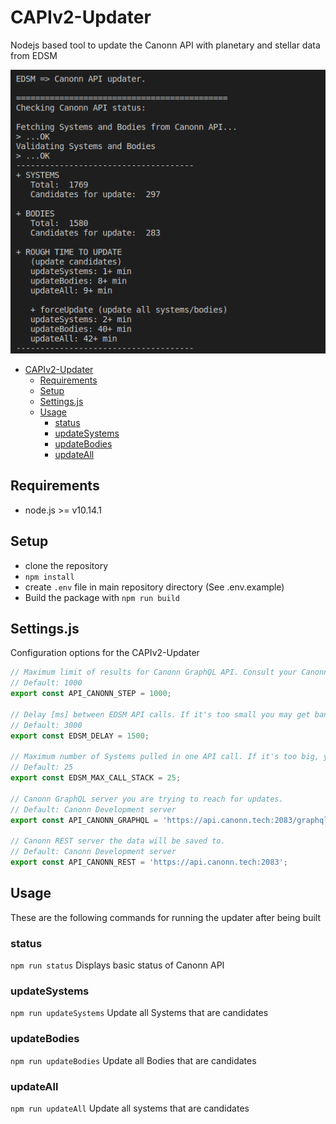 # CAPIv2-Updater

Nodejs based tool to update the Canonn API with planetary and stellar data from EDSM

![CAPIv2-Updater](images/preview.png)

<!-- TOC -->

- [CAPIv2-Updater](#capiv2-updater)
    - [Requirements](#requirements)
    - [Setup](#setup)
    - [Settings.js](#settingsjs)
    - [Usage](#usage)
        - [status](#status)
        - [updateSystems](#updatesystems)
        - [updateBodies](#updatebodies)
        - [updateAll](#updateall)

<!-- /TOC -->

## Requirements

- node.js >= v10.14.1

## Setup

- clone the repository
- `npm install`
- create `.env` file in main repository directory (See .env.example)
- Build the package with `npm run build`

## Settings.js

Configuration options for the CAPIv2-Updater

```javascript
// Maximum limit of results for Canonn GraphQL API. Consult your Canonn API admin for more information.
// Default: 1000
export const API_CANONN_STEP = 1000; 

// Delay [ms] between EDSM API calls. If it's too small you may get banned from EDSM.
// Default: 3000
export const EDSM_DELAY = 1500;

// Maximum number of Systems pulled in one API call. If it's too big, you may get banned from EDSM.
// Default: 25
export const EDSM_MAX_CALL_STACK = 25;

// Canonn GraphQL server you are trying to reach for updates.
// Default: Canonn Development server
export const API_CANONN_GRAPHQL = 'https://api.canonn.tech:2083/graphql';

// Canonn REST server the data will be saved to.
// Default: Canonn Development server
export const API_CANONN_REST = 'https://api.canonn.tech:2083';
```

## Usage

These are the following commands for running the updater after being built

### status

`npm run status`
Displays basic status of Canonn API

### updateSystems

`npm run updateSystems`
Update all Systems that are candidates

### updateBodies

`npm run updateBodies`
Update all Bodies that are candidates

### updateAll

`npm run updateAll`
Update all systems that are candidates
